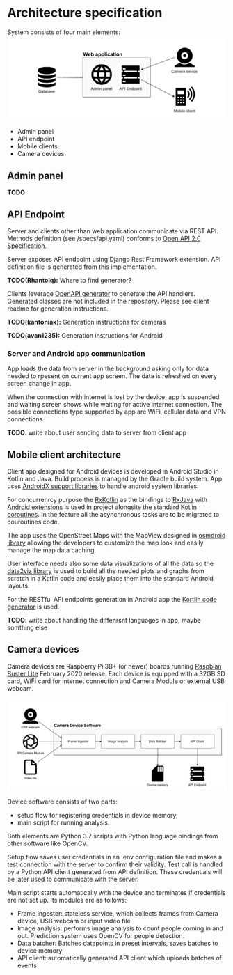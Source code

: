 # Architecture specification

System consists of four main elements:
![System overview](architecture/system-overview.png)
* Admin panel
* API endpoint
* Mobile clients
* Camera devices

## Admin panel

**TODO**

## API Endpoint
Server and clients other than web application communicate via REST API. Methods definition (see /specs/api.yaml) conforms to [Open API 2.0 Specification](http://spec.openapis.org/oas/v2.0).

Server exposes API endpoint using Django Rest Framework extension. API definition file is generated from this implementation.

**TODO(Rhantolq):** Where to find generator?

Clients leverage [OpenAPI generator](https://github.com/OpenAPITools/openapi-generator) to generate the API handlers. Generated classes are not included in the repository. Please see client readme for generation instructions.

**TODO(kantoniak):** Generation instructions for cameras

**TODO(avan1235):** Generation instructions for Android

### Server and Android app communication

App loads the data from server in the background asking only for data needed to rpesent on current app screen. The data is refreshed on every screen change in app.

When the connection with internet is lost by the device, app is suspended and waiting screen shows while waiting for active internet connection. The possible connections type supported by app are WiFi, cellular data and VPN connections.

**TODO**: write about user sending data to server from client app

## Mobile client architecture

Client app designed for Android devices is developed in Android Studio in Kotlin and Java. Build process is managed by the Gradle build system. App uses [AndroidX support libraries](https://developer.android.com/jetpack/androidx) to handle android system libraries.

For concurrenrcy purpose the [RxKotlin](https://github.com/ReactiveX/RxKotlin) as the bindings to [RxJava](https://github.com/ReactiveX/RxJava) with [Android extensions](https://github.com/ReactiveX/RxAndroid) is used in project alongsite the standard [Kotlin coroutines](https://kotlinlang.org/docs/reference/coroutines/coroutines-guide.html). In the feature all the asynchronous tasks are to be migrated to couroutines code. 

The app uses the OpenStreet Maps with the MapView designed in [osmdroid library](https://github.com/osmdroid/osmdroid) allowing the developers to customize the map look and easily manage the map data caching.

User interface needs also some data visualizations of all the data so the [data2viz library](https://github.com/data2viz/data2viz) is used to build all the needed plots and graphs from scratch in a Kotlin code and easily place them into the standard Android layouts.

For the RESTful API endpoints generation in Android app the [Kortlin code generator](https://github.com/OpenAPITools/openapi-generator/blob/master/docs/generators/kotlin.md) is used.

**TODO**: write about handling the diffenrsnt languages in app, maybe somthing else

## Camera devices

Camera devices are Raspberry Pi 3B+ (or newer) boards running [Raspbian Buster Lite](https://www.raspberrypi.org/downloads/raspbian/) February 2020 release. Each device is equipped with a 32GB SD card, WiFi card for internet connection and Camera Module or external USB webcam.

![Camera Device Software](architecture/camera-devices.png)

Device software consists of two parts:

* setup flow for registering credentials in device memory,
* main script for running analysis.

Both elements are Python 3.7 scripts with Python language bindings from other software like OpenCV.

Setup flow saves user credentials in an .env configuration file and makes a test connection with the server to confirm their validity. Test call is handled by a Python API client generated from API definition. These credentials will be later used to communicate with the server.

Main script starts automatically with the device and terminates if credentials are not set up. Its modules are as follows:

* Frame ingestor: stateless service, which collects frames from Camera device, USB webcam or input video file
* Image analysis: performs image analysis to count people coming in and out. Prediction system uses OpenCV for people detection.
* Data batcher: Batches datapoints in preset intervals, saves batches to device memory
* API client: automatically generated API client which uploads batches of events
